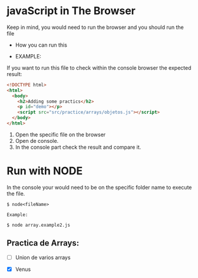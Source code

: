 # javaScript in The Browser

Keep in mind, you would need to run the browser and you should run the file

- How you can run this

- EXAMPLE:

If you want to run this file to check within the console browser the expected result:

```html
<!DOCTYPE html>
<html>
  <body>
    <h2>Adding some practics</h2>
    <p id="demo"></p>
    <script src="src/practice/arrays/objetos.js"></script>
  </body>
</html>
```

1. Open the specific file on the browser
2. Open de console.
3. In the console part check the result and compare it.

# Run with NODE

In the console your would need to be on the specific folder name to execute the file. 

```shell
$ node<fileName>

Example: 

$ node array.example2.js
```

## Practica de Arrays: 

- [ ] Union de varios arrays
- [x] Venus


